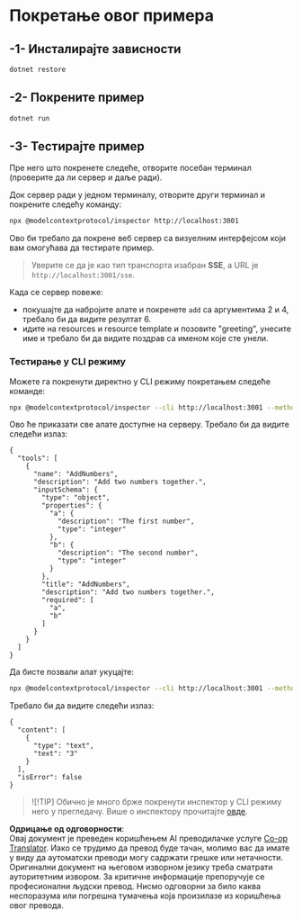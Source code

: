 <!--
CO_OP_TRANSLATOR_METADATA:
{
  "original_hash": "2a58caa6e11faa09470b7f81e6729652",
  "translation_date": "2025-07-13T20:12:03+00:00",
  "source_file": "03-GettingStarted/05-sse-server/solution/dotnet/README.md",
  "language_code": "sr"
}
-->
# Покретање овог примера

## -1- Инсталирајте зависности

```bash
dotnet restore
```

## -2- Покрените пример

```bash
dotnet run
```

## -3- Тестирајте пример

Пре него што покренете следеће, отворите посебан терминал (проверите да ли сервер и даље ради).

Док сервер ради у једном терминалу, отворите други терминал и покрените следећу команду:

```bash
npx @modelcontextprotocol/inspector http://localhost:3001
```

Ово би требало да покрене веб сервер са визуелним интерфејсом који вам омогућава да тестирате пример.

> Уверите се да је као тип транспорта изабран **SSE**, а URL је `http://localhost:3001/sse`.

Када се сервер повеже:

- покушајте да набројите алате и покренете `add` са аргументима 2 и 4, требало би да видите резултат 6.
- идите на resources и resource template и позовите "greeting", унесите име и требало би да видите поздрав са именом које сте унели.

### Тестирање у CLI режиму

Можете га покренути директно у CLI режиму покретањем следеће команде:

```bash 
npx @modelcontextprotocol/inspector --cli http://localhost:3001 --method tools/list
```

Ово ће приказати све алате доступне на серверу. Требало би да видите следећи излаз:

```text
{
  "tools": [
    {
      "name": "AddNumbers",
      "description": "Add two numbers together.",
      "inputSchema": {
        "type": "object",
        "properties": {
          "a": {
            "description": "The first number",
            "type": "integer"
          },
          "b": {
            "description": "The second number",
            "type": "integer"
          }
        },
        "title": "AddNumbers",
        "description": "Add two numbers together.",
        "required": [
          "a",
          "b"
        ]
      }
    }
  ]
}
```

Да бисте позвали алат укуцајте:

```bash
npx @modelcontextprotocol/inspector --cli http://localhost:3001 --method tools/call --tool-name AddNumbers --tool-arg a=1 --tool-arg b=2
```

Требало би да видите следећи излаз:

```text
{
  "content": [
    {
      "type": "text",
      "text": "3"
    }
  ],
  "isError": false
}
```

> ![!TIP]
> Обично је много брже покренути инспектор у CLI режиму него у прегледачу.
> Више о инспектору прочитајте [овде](https://github.com/modelcontextprotocol/inspector).

**Одрицање од одговорности**:  
Овај документ је преведен коришћењем AI преводилачке услуге [Co-op Translator](https://github.com/Azure/co-op-translator). Иако се трудимо да превод буде тачан, молимо вас да имате у виду да аутоматски преводи могу садржати грешке или нетачности. Оригинални документ на његовом изворном језику треба сматрати ауторитетним извором. За критичне информације препоручује се професионални људски превод. Нисмо одговорни за било каква неспоразума или погрешна тумачења која произилазе из коришћења овог превода.